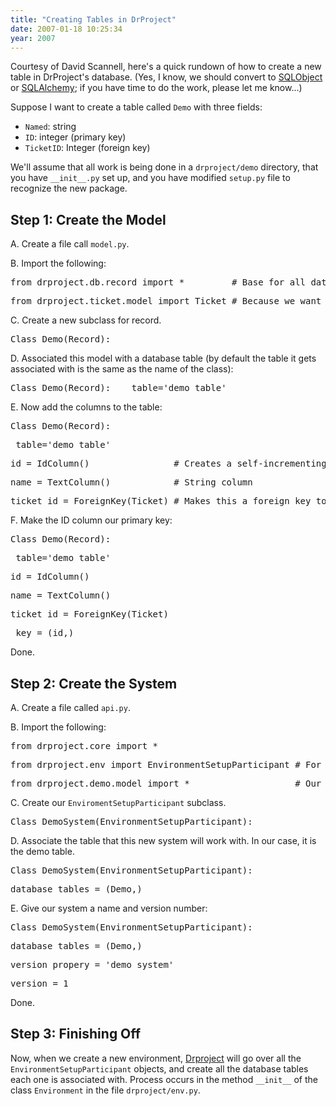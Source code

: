 ```yaml
---
title: "Creating Tables in DrProject"
date: 2007-01-18 10:25:34
year: 2007
---
```

Courtesy of David Scannell, here's a quick rundown of how to create a new table in DrProject's database.  (Yes, I know, we should convert to <a href="http://www.sqlobject.org/">SQLObject</a> or <a href="http://www.sqlalchemy.org/">SQLAlchemy</a>; if you have time to do the work, please let me know...)

Suppose I want to create a table called <code>Demo</code> with three fields:
<ul>
	<li><code>Named</code>: string</li>
	<li><code>ID</code>: integer (primary key)</li>
	<li><code>TicketID</code>: Integer (foreign key)</li>
</ul>
We'll assume that all work is being done in a <code>drproject/demo</code> directory, that you have <code>__init__.py</code> set up, and you have modified <code>setup.py</code> file to recognize the new package.
<h2>Step 1: Create the Model</h2>
A. Create a file call <code>model.py</code>.

B. Import the following:
<pre>from drproject.db.record import *         # Base for all database modelling</pre>
<pre>from drproject.ticket.model import Ticket # Because we want a foreign key</pre>
C. Create a new subclass for record.
<pre>Class Demo(Record):</pre>
D. Associated this model with a database table (by default the table it gets associated with is the same as the name of the class):
<pre>Class Demo(Record):   _table='demo_table'</pre>
E. Now add the columns to the table:
<pre>Class Demo(Record):</pre>
<pre>_table='demo_table'</pre>
<pre>id = IdColumn()                # Creates a self-incrementing id</pre>
<pre>name = TextColumn()            # String column</pre>
<pre>ticket_id = ForeignKey(Ticket) # Makes this a foreign key to the Ticket Table</pre>
F. Make the ID column our primary key:
<pre>Class Demo(Record):</pre>
<pre>_table='demo_table'</pre>
<pre>id = IdColumn()</pre>
<pre>name = TextColumn()</pre>
<pre>ticket_id = ForeignKey(Ticket)</pre>
<pre>_key = (id,)</pre>
Done.
<h2>Step 2: Create the System</h2>
A. Create a file called <code>api.py</code>.

B. Import the following:
<pre>from drproject.core import *</pre>
<pre>from drproject.env import EnvironmentSetupParticipant # For database creation</pre>
<pre>from drproject.demo.model import *                    # Our database model</pre>
C. Create our <code>EnviromentSetupParticipant</code> subclass.
<pre>Class DemoSystem(EnvironmentSetupParticipant):</pre>
D. Associate the table that this new system will work with. In our case, it is the demo table.
<pre>Class DemoSystem(EnvironmentSetupParticipant):</pre>
<pre>database_tables = (Demo,)</pre>
E. Give our system a name and version number:
<pre>Class DemoSystem(EnvironmentSetupParticipant):</pre>
<pre>database_tables = (Demo,)</pre>
<pre>version_propery = 'demo_system'</pre>
<pre>version = 1</pre>
Done.
<h2>Step 3: Finishing Off</h2>
Now, when we create a new environment, <a href="http://www.drproject.org">Drproject</a> will go over all the <code>EnvironmentSetupParticipant</code> objects, and create all the database tables each one is associated with. Process occurs in the method <code>__init__</code> of the class <code>Environment</code> in the file <code>drproject/env.py</code>.
